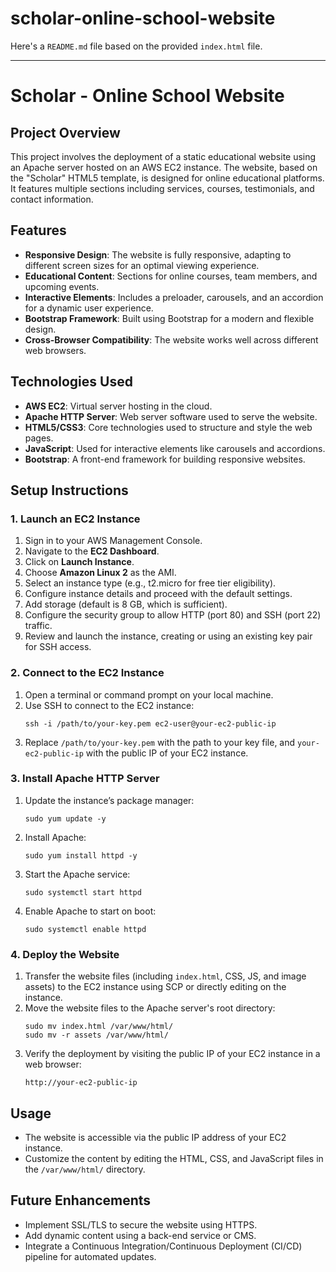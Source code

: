 # scholar-online-school-website

Here's a `README.md` file based on the provided `index.html` file.

---

# Scholar - Online School Website

## Project Overview
This project involves the deployment of a static educational website using an Apache server hosted on an AWS EC2 instance. The website, based on the "Scholar" HTML5 template, is designed for online educational platforms. It features multiple sections including services, courses, testimonials, and contact information.

## Features
- **Responsive Design**: The website is fully responsive, adapting to different screen sizes for an optimal viewing experience.
- **Educational Content**: Sections for online courses, team members, and upcoming events.
- **Interactive Elements**: Includes a preloader, carousels, and an accordion for a dynamic user experience.
- **Bootstrap Framework**: Built using Bootstrap for a modern and flexible design.
- **Cross-Browser Compatibility**: The website works well across different web browsers.

## Technologies Used
- **AWS EC2**: Virtual server hosting in the cloud.
- **Apache HTTP Server**: Web server software used to serve the website.
- **HTML5/CSS3**: Core technologies used to structure and style the web pages.
- **JavaScript**: Used for interactive elements like carousels and accordions.
- **Bootstrap**: A front-end framework for building responsive websites.
  

## Setup Instructions

### 1. Launch an EC2 Instance
1. Sign in to your AWS Management Console.
2. Navigate to the **EC2 Dashboard**.
3. Click on **Launch Instance**.
4. Choose **Amazon Linux 2** as the AMI.
5. Select an instance type (e.g., t2.micro for free tier eligibility).
6. Configure instance details and proceed with the default settings.
7. Add storage (default is 8 GB, which is sufficient).
8. Configure the security group to allow HTTP (port 80) and SSH (port 22) traffic.
9. Review and launch the instance, creating or using an existing key pair for SSH access.

### 2. Connect to the EC2 Instance
1. Open a terminal or command prompt on your local machine.
2. Use SSH to connect to the EC2 instance:
   ```
   ssh -i /path/to/your-key.pem ec2-user@your-ec2-public-ip
   ```
3. Replace `/path/to/your-key.pem` with the path to your key file, and `your-ec2-public-ip` with the public IP of your EC2 instance.

### 3. Install Apache HTTP Server
1. Update the instance’s package manager:
   ```
   sudo yum update -y
   ```
2. Install Apache:
   ```
   sudo yum install httpd -y
   ```
3. Start the Apache service:
   ```
   sudo systemctl start httpd
   ```
4. Enable Apache to start on boot:
   ```
   sudo systemctl enable httpd
   ```

### 4. Deploy the Website
1. Transfer the website files (including `index.html`, CSS, JS, and image assets) to the EC2 instance using SCP or directly editing on the instance.
2. Move the website files to the Apache server's root directory:
   ```
   sudo mv index.html /var/www/html/
   sudo mv -r assets /var/www/html/
   ```
3. Verify the deployment by visiting the public IP of your EC2 instance in a web browser:
   ```
   http://your-ec2-public-ip
   ```

## Usage
- The website is accessible via the public IP address of your EC2 instance.
- Customize the content by editing the HTML, CSS, and JavaScript files in the `/var/www/html/` directory.

## Future Enhancements
- Implement SSL/TLS to secure the website using HTTPS.
- Add dynamic content using a back-end service or CMS.
- Integrate a Continuous Integration/Continuous Deployment (CI/CD) pipeline for automated updates.
